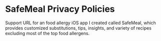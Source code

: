 # SafeMeal Privacy Policies
Support URL for an food allergy iOS app I created called SafeMeal, which provides customized substitutions, tips, insights, and variety of recipes excluding most of the top food allergens.
